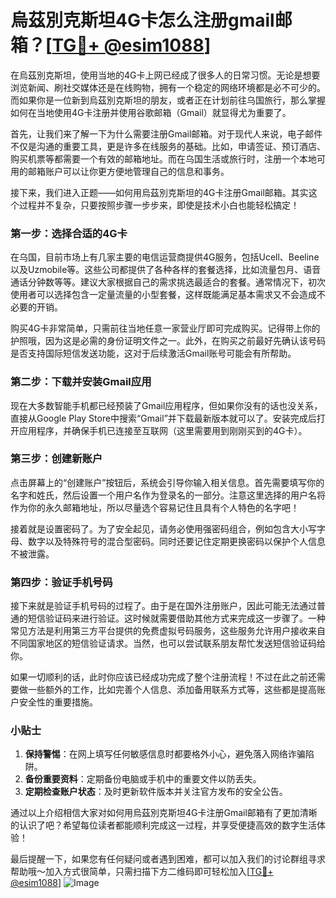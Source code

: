 # 烏茲別克斯坦4G卡怎么注册gmail邮箱？[[TG💪+ @esim1088](https://t.me/s/esim1088)]

在烏茲別克斯坦，使用当地的4G卡上网已经成了很多人的日常习惯。无论是想要浏览新闻、刷社交媒体还是在线购物，拥有一个稳定的网络环境都是必不可少的。而如果你是一位新到烏茲別克斯坦的朋友，或者正在计划前往乌国旅行，那么掌握如何在当地使用4G卡注册并使用谷歌邮箱（Gmail）就显得尤为重要了。

首先，让我们来了解一下为什么需要注册Gmail邮箱。对于现代人来说，电子邮件不仅是沟通的重要工具，更是许多在线服务的基础。比如，申请签证、预订酒店、购买机票等都需要一个有效的邮箱地址。而在乌国生活或旅行时，注册一个本地可用的邮箱账户可以让你更方便地管理自己的信息和事务。

接下来，我们进入正题——如何用烏茲別克斯坦的4G卡注册Gmail邮箱。其实这个过程并不复杂，只要按照步骤一步步来，即使是技术小白也能轻松搞定！

### 第一步：选择合适的4G卡

在乌国，目前市场上有几家主要的电信运营商提供4G服务，包括Ucell、Beeline以及Uzmobile等。这些公司都提供了各种各样的套餐选择，比如流量包月、语音通话分钟数等等。建议大家根据自己的需求挑选最适合的套餐。通常情况下，初次使用者可以选择包含一定量流量的小型套餐，这样既能满足基本需求又不会造成不必要的开销。

购买4G卡非常简单，只需前往当地任意一家营业厅即可完成购买。记得带上你的护照哦，因为这是必需的身份证明文件之一。此外，在购买之前最好先确认该号码是否支持国际短信发送功能，这对于后续激活Gmail账号可能会有所帮助。

### 第二步：下载并安装Gmail应用

现在大多数智能手机都已经预装了Gmail应用程序，但如果你没有的话也没关系，直接从Google Play Store中搜索“Gmail”并下载最新版本就可以了。安装完成后打开应用程序，并确保手机已连接至互联网（这里需要用到刚刚买到的4G卡）。

### 第三步：创建新账户

点击屏幕上的“创建账户”按钮后，系统会引导你输入相关信息。首先需要填写你的名字和姓氏，然后设置一个用户名作为登录名的一部分。注意这里选择的用户名将作为你的永久邮箱地址，所以尽量选个容易记住且具有个人特色的名字吧！

接着就是设置密码了。为了安全起见，请务必使用强密码组合，例如包含大小写字母、数字以及特殊符号的混合型密码。同时还要记住定期更换密码以保护个人信息不被泄露。

### 第四步：验证手机号码

接下来就是验证手机号码的过程了。由于是在国外注册账户，因此可能无法通过普通的短信验证码来进行验证。这时候就需要借助其他方式来完成这一步骤了。一种常见方法是利用第三方平台提供的免费虚拟号码服务，这些服务允许用户接收来自不同国家地区的短信验证请求。当然，也可以尝试联系朋友帮忙发送短信验证码给你。

如果一切顺利的话，此时你应该已经成功完成了整个注册流程！不过在此之前还需要做一些额外的工作，比如完善个人信息、添加备用联系方式等，这些都是提高账户安全性的重要措施。

### 小贴士

1. **保持警惕**：在网上填写任何敏感信息时都要格外小心，避免落入网络诈骗陷阱。
2. **备份重要资料**：定期备份电脑或手机中的重要文件以防丢失。
3. **定期检查账户状态**：及时更新软件版本并关注官方发布的安全公告。

通过以上介绍相信大家对如何用烏茲別克斯坦4G卡注册Gmail邮箱有了更加清晰的认识了吧？希望每位读者都能顺利完成这一过程，并享受便捷高效的数字生活体验！

最后提醒一下，如果您有任何疑问或者遇到困难，都可以加入我们的讨论群组寻求帮助哦～加入方式很简单，只需扫描下方二维码即可轻松加入[[TG💪+ @esim1088](https://t.me/s/esim1088)] ![Image](https://i.postimg.cc/4NQfJmqS/Snipaste-2025-05-13-00-14-12.png)
